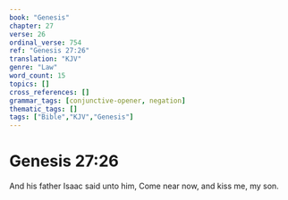 ```yaml
---
book: "Genesis"
chapter: 27
verse: 26
ordinal_verse: 754
ref: "Genesis 27:26"
translation: "KJV"
genre: "Law"
word_count: 15
topics: []
cross_references: []
grammar_tags: [conjunctive-opener, negation]
thematic_tags: []
tags: ["Bible","KJV","Genesis"]
---
```


# Genesis 27:26

And his father Isaac said unto him, Come near now, and kiss me, my son.
